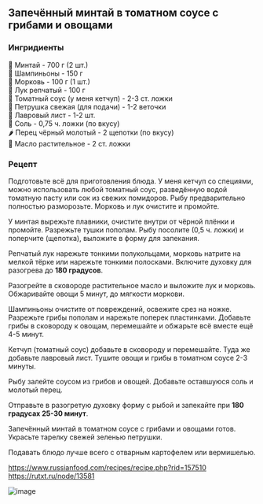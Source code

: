 ## Запечённый минтай в томатном соусе с грибами и овощами
### Ингридиенты
🐡 Минтай - 700 г (2 шт.)
<br>
🍄 Шампиньоны - 150 г
<br>
🥕 Морковь - 100 г (1 шт.)
<br>
🧅 Лук репчатый - 100 г
<br>
🍅 Томатный соус (у меня кетчуп) - 2-3 ст. ложки
<br>
🥬 Петрушка свежая (для подачи) - 1-2 веточки
<br>
🍃 Лавровый лист - 1-2 шт.
<br>
🧂 Соль - 0,75 ч. ложки (по вкусу)
<br>
🌶 Перец чёрный молотый - 2 щепотки (по вкусу)
<br>
🧴 Масло растительное - 2 ст. ложки

### Рецепт
Подготовьте всё для приготовления блюда. У меня кетчуп со специями, можно использовать любой томатный соус, разведённую водой томатную пасту или сок из свежих помидоров. Рыбу предварительно полностью разморозьте. Морковь и лук очистите и промойте.

У минтая вырежьте плавники, очистите внутри от чёрной плёнки и промойте. Разрежьте тушки пополам. Рыбу посолите (0,5 ч. ложки) и поперчите (щепотка), выложите в форму для запекания.

Репчатый лук нарежьте тонкими полукольцами, морковь натрите на мелкой тёрке или нарежьте тонкими полосками. Включите духовку для разогрева до **180 градусов**.

Разогрейте в сковороде растительное масло и выложите лук и морковь. Обжаривайте овощи 5 минут, до мягкости моркови.

Шампиньоны очистите от повреждений, освежите срез на ножке. Разрежьте грибы пополам и нарежьте поперек пластинками. Добавьте грибы в сковороду к овощам, перемешайте и обжарьте всё вместе ещё 4-5 минут.

Кетчуп (томатный соус) добавьте в сковороду и перемешайте.  Туда же добавьте лавровый лист. Тушите овощи и грибы в томатном соусе 2-3 минуты.

Рыбу залейте соусом из грибов и овощей. Добавьте оставшуюся соль и молотый перец.

Отправьте в разогретую духовку форму с рыбой и запекайте при **180 градусах 25-30 минут**.

Запечённый минтай в томатном соусе с грибами и овощами готов. Украсьте тарелку свежей зеленью петрушки.

Подавать блюдо лучше всего с отварным картофелем или вермишелью.

https://www.russianfood.com/recipes/recipe.php?rid=157510
<br>
https://rutxt.ru/node/13581

![image](https://github.com/private92repo/kitchen/assets/87380272/c5cd03df-02be-4af6-b049-40df33927b98)
